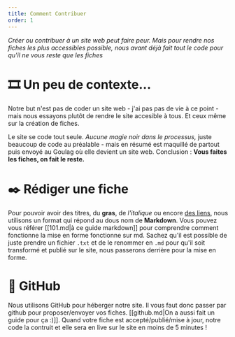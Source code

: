 ```yaml
---
title: Comment Contribuer
order: 1
---
```


*Créer ou contribuer à un site web peut faire peur. Mais pour rendre nos fiches les plus accessibles possible, nous avant déjà fait tout le code pour qu'il ne vous reste que les fiches*

# 🎞 Un peu de contexte...
Notre but n'est pas de coder un site web - j'ai pas pas de vie à ce point - mais nous essayons plutôt de rendre le site accesible à tous. Et ceux même sur la création de fiches.

Le site se code tout seule. *Aucune magie noir dans le processus,* juste beaucoup de code au préalable - mais en résumé est maquillé de partout puis envoyé au Goulag où elle devient un site web. Conclusion : **Vous faites les fiches, on fait le reste.**
# ✒️ Rédiger une fiche
Pour pouvoir avoir des titres, du **gras**, de *l'italique* ou encore [des liens](#), nous utilisons un format qui répond au dous nom de **Markdown**. Vous pouvez vous référer [[101.md|à ce guide markdown]] pour comprendre comment fonctionne la mise en forme fonctionne sur md. Sachez qu'il est possible de juste prendre un fichier `.txt` et de le renommer en `.md` pour qu'il soit transformé et publié sur le site, nous passerons derrière pour la mise en forme.

# 👾 GitHub
Nous utilisons GitHub pour héberger notre site. Il vous faut donc passer par github pour proposer/envoyer vos fiches. [[github.md|On a aussi fait un guide pour ça :)]]. Quand votre fiche est accepté/publié/mise à jour, notre code la contruit et elle sera en live sur le site en moins de 5 minutes !